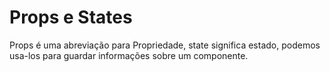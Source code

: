# Props e States

Props é uma abreviação para Propriedade, state significa estado, podemos usa-los para guardar informações sobre um componente.

